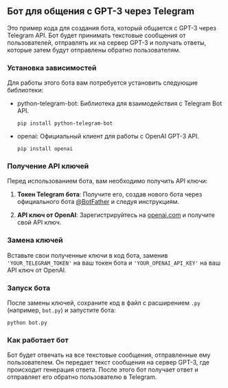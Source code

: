 ## Бот для общения с GPT-3 через Telegram

Это пример кода для создания бота, который общается с GPT-3 через Telegram API. Бот будет принимать текстовые сообщения от пользователей, отправлять их на сервер GPT-3 и получать ответы, которые затем будут отправлены обратно пользователям.

### Установка зависимостей

Для работы этого бота вам потребуется установить следующие библиотеки:

- python-telegram-bot: Библиотека для взаимодействия с Telegram Bot API.
  ```
  pip install python-telegram-bot
  ```

- openai: Официальный клиент для работы с OpenAI GPT-3 API.
  ```
  pip install openai
  ```

### Получение API ключей

Перед использованием бота, вам необходимо получить API ключи:

1. **Токен Telegram бота**: Получите его, создав нового бота через официального бота [@BotFather](https://t.me/BotFather) и следуя инструкциям.

2. **API ключ от OpenAI**: Зарегистрируйтесь на [openai.com](https://beta.openai.com/signup/) и получите свой API ключ.

### Замена ключей

Вставьте свои полученные ключи в код бота, заменив `'YOUR_TELEGRAM_TOKEN'` на ваш токен бота и `'YOUR_OPENAI_API_KEY'` на ваш API ключ от OpenAI.

### Запуск бота

После замены ключей, сохраните код в файл с расширением `.py` (например, `bot.py`) и запустите бота:

```
python bot.py
```

### Как работает бот

Бот будет отвечать на все текстовые сообщения, отправленные ему пользователем. Он передает текст сообщения на сервер GPT-3, где происходит генерация ответа. После этого бот получает ответ и отправляет его обратно пользователю в Telegram.
